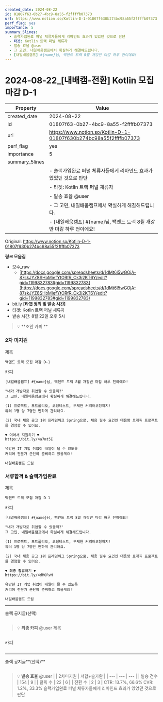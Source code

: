 ```yaml
---
created_date: 2024-08-22
id: 01807f63-0b27-4bc9-8a55-f2ffffb07373
url: https://www.notion.so/Kotlin-D-1-01807f630b274bc98a55f2ffffb07373
perf_flag: yes
importance: 5
summary_5lines:
  - 슬랙가입완료 퍼널 체류자들에게 리마인드 효과가 있었던 것으로 판단
  - 타겟: Kotlin 트랙 퍼널 체류자
  - 발송 효율 @user
  - 그 고민, 내일배움캠프에서 확실하게 해결해드립니다.
  - [내일배움캠프] #{name}님, 백엔드 트랙 8월 개강반 마감 하루 전이에요!
---
```


# 2024-08-22_[내배캠-전환] Kotlin 모집 마감 D-1

| Property | Value |
| --- | --- |
| created_date | 2024-08-22 |
| id | 01807f63-0b27-4bc9-8a55-f2ffffb07373 |
| url | https://www.notion.so/Kotlin-D-1-01807f630b274bc98a55f2ffffb07373 |
| perf_flag | yes |
| importance | 5 |
| summary_5lines | |
|  | - 슬랙가입완료 퍼널 체류자들에게 리마인드 효과가 있었던 것으로 판단 |
|  | - 타겟: Kotlin 트랙 퍼널 체류자 |
|  | - 발송 효율 @user |
|  | - 그 고민, 내일배움캠프에서 확실하게 해결해드립니다. |
|  | - [내일배움캠프] #{name}님, 백엔드 트랙 8월 개강반 마감 하루 전이에요! |

Original: https://www.notion.so/Kotlin-D-1-01807f630b274bc98a55f2ffffb07373

**링크 모음집**
- 모수_raw
  - [https://docs.google.com/spreadsheets/d/1dMt6l5wGOjA-87skJYZ8SHbMiefYtORfR_Ck3j2KT6Y/edit?gid=1199832783#gid=1199832783](https://docs.google.com/spreadsheets/d/1dMt6l5wGOjA-87skJYZ8SHbMiefYtORfR_Ck3j2KT6Y/edit?gid=1199832783#gid=1199832783)
- [bit.ly](http://bit.ly/)
**[타겟 정의 및 발송 시간]**
- 타겟: Kotlin 트랙 퍼널 체류자
- 발송 시간: 8월 22일 오후 5시
> 💡 **초안 카피 **

### 2차 미지원
제목
```plain text
백엔드 트랙 모집 마감 D-1
```
카피
```plain text
[내일배움캠프] #{name}님, 백엔드 트랙 8월 개강반 마감 하루 전이에요!

"내가 개발자로 취업할 수 있을까?"
그 고민, 내일배움캠프에서 확실하게 해결해드립니다.

(1) 프로젝트, 포트폴리오, 코딩테스트, 무제한 커리어코칭까지! 
튜터 1명 당 7명만 찐하게 관리해요.

(2) 국내 채용 공고 1위 프레임워크 Spring으로, 채용 필수 요건인 대용량 트래픽 프로젝트를 경험할 수 있어요.

▼ 이어서 지원하기 ▼ 
https://bit.ly/4a7mt5E
 
유망한 IT 기업 취업이 내일이 될 수 있도록
커리어 전문가 군단이 준비하고 있을게요!

내일배움캠프 드림
```

### 서류합격 & 슬랙가입완료
제목
```plain text
백엔드 트랙 모집 마감 D-1
```
카피
```plain text
[내일배움캠프] #{name}님, 백엔드 트랙 8월 개강반 마감 하루 전이에요!

"내가 개발자로 취업할 수 있을까?"
그 고민, 내일배움캠프에서 확실하게 해결해드립니다.

(1) 프로젝트, 포트폴리오, 코딩테스트, 무제한 커리어코칭까지! 
튜터 1명 당 7명만 찐하게 관리해요.

(2) 국내 채용 공고 1위 프레임워크 Spring으로, 채용 필수 요건인 대용량 트래픽 프로젝트를 경험할 수 있어요.

▼ 최종 합류하기 ▼ 
https://bit.ly/4dMORvM
 
유망한 IT 기업 취업이 내일이 될 수 있도록
커리어 전문가 군단이 준비하고 있을게요!

내일배움캠프 드림
```

---
슬랙 공지글(선택)
```plain text

```
> 💡 **최종 카피** @user 
제목
```plain text

```
카피
```plain text

```

---
슬랙 공지글**(선택)**
```plain text

```
> 💡 **발송 효율** @user 
|  | 2차미지원 | 서합+슬가완 |
| --- | --- | --- |
| 발송 건수 | 154 | 9 |
| 클릭 수  | 22 | 6 |
| 전환 수 | 2 | 3 |
CTR: 13.7%, 66.6%
CVR: 1.2%, 33.3%
슬랙가입완료 퍼널 체류자들에게 리마인드 효과가 있었던 것으로 판단
